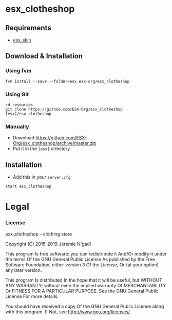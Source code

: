 # esx_clotheshop

## Requirements
- [esx_skin](https://github.com/ESX-Org/esx_clotheshop)

## Download & Installation

### Using [fvm](https://github.com/qlaffont/fvm-installer)
```
fvm install --save --folder=esx esx-org/esx_clotheshop
```

### Using Git
```
cd resources
git clone https://github.com/ESX-Org/esx_clotheshop [esx]/esx_clotheshop
```

### Manually
- Download https://github.com/ESX-Org/esx_clotheshop/archive/master.zip
- Put it in the `[esx]` directory

## Installation
- Add this in your `server.cfg`:

```
start esx_clotheshop
```

# Legal
### License
esx_clotheshop - clothing store

Copyright (C) 2015-2019 Jérémie N'gadi

This program Is free software: you can redistribute it And/Or modify it under the terms Of the GNU General Public License As published by the Free Software Foundation, either version 3 Of the License, Or (at your option) any later version.

This program Is distributed In the hope that it will be useful, but WITHOUT ANY WARRANTY; without even the implied warranty Of MERCHANTABILITY Or FITNESS FOR A PARTICULAR PURPOSE. See the GNU General Public License For more details.

You should have received a copy Of the GNU General Public License along with this program. If Not, see http://www.gnu.org/licenses/.